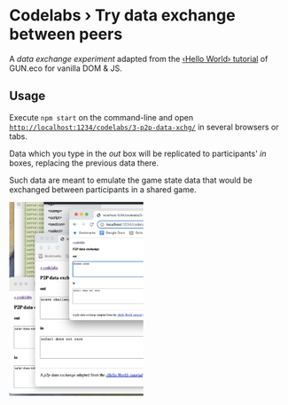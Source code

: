 # Codelabs › Try data exchange between peers

A _data exchange experiment_ adapted from the [‹Hello World› tutorial](https://gun.eco/docs/Hello-World) of GUN.eco for vanilla DOM & JS.



## Usage

Execute `npm start` on the command-line and open [`http://localhost:1234/codelabs/3-p2p-data-xchg/`](http://localhost:1234/codelabs/3-p2p-data-xchg/) in several browsers or tabs.

Data which you type in the _out_ box will be replicated to participants' _in_ boxes, replacing the previous data there.

Such data are meant to emulate the game state data that would be exchanged between participants in a shared game.


<img src="../../assets/images/3-p2p-data-exchange.jpg" height="350">
